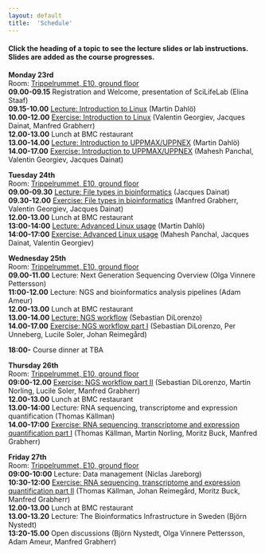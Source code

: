 ```yaml
---
layout: default
title:  'Schedule'
---
```


#### Click the heading of a topic to see the lecture slides or lab instructions. Slides are added as the course progresses.

**Monday 23rd**  
Room: [Trippelrummet, E10, ground floor](../common/images/bmc_map.jpg)  
**09.00-09.15** Registration and Welcome, presentation of SciLifeLab (Elina Staaf)  
**09.15-10.00** [Lecture: Introduction to Linux](slides/dahlo-linux.pdf) (Martin Dahlö)  
**10.00-12.00** [Exercise: Introduction to Linux](labs/linux-intro) (Valentin Georgiev, Jacques Dainat, Manfred Grabherr)  
**12.00-13.00** Lunch at BMC restaurant  
**13.00-14.00** [Lecture: Introduction to UPPMAX/UPPNEX](slides/dahlo-uppmax.pdf) (Martin Dahlö)  
**14.00-17.00** [Exercise: Introduction to UPPMAX/UPPNEX](labs/uppmax-intro) (Mahesh Panchal, Valentin Georgiev, Jacques Dainat)  

**Tuesday 24th**  
Room: [Trippelrummet, E10, ground floor](../common/images/bmc_map.jpg)  
**09.00-09.30** [Lecture: File types in bioinformatics](slides/dahlo-filetypes.pdf) (Jacques Dainat)  
**09.30-12.00** [Exercise: File types in bioinformatics](labs/filetypes) (Manfred Grabherr, Valentin Georgiev, Jacques Dainat)  
**12.00-13.00** Lunch at BMC restaurant  
**13:00-14:00** [Lecture: Advanced Linux usage](slides/dahlo-advanced_linux_usage.pdf) (Martin Dahlö)  
**14:00-17:00** [Exercise: Advanced Linux usage](labs/loops-lab) (Mahesh Panchal, Jacques Dainat, Valentin Georgiev)  

**Wednesday 25th**  
Room: [Trippelrummet, E10, ground floor](../common/images/bmc_map.jpg)  
**09.00-11.00** Lecture: Next Generation Sequencing Overview (Olga Vinnere Pettersson)  
**11:00-12.00** Lecture: NGS and bioinformatics analysis pipelines (Adam Ameur)  
**12.00-13.00** Lunch at BMC restaurant  
**13.00-14.00** [Lecture: NGS workflow](slides/NGS_workflow.pdf) (Sebastian DiLorenzo)  
**14.00-17.00** [Exercise: NGS workflow part I](labs/NGS_workflow) (Sebastian DiLorenzo, Per Unneberg, Lucile Soler, Johan Reimegård)  

**18:00-** Course dinner at TBA  

**Thursday 26th**  
Room: [Trippelrummet, E10, ground floor](../common/images/bmc_map.jpg)  
**09:00-12.00** [Exercise: NGS workflow part II](labs/NGS_workflow) (Sebastian DiLorenzo, Martin Norling, Lucile Soler, Manfred Grabherr)  
**12.00-13.00** Lunch at BMC restaurant  
**13.00-14:00** Lecture: RNA sequencing, transcriptome and expression quantification (Thomas Källman)  
**14.00-17:00** [Exercise: RNA sequencing, transcriptome and expression quantification part I](labs/rnaseq_161129) (Thomas Källman, Martin Norling, Moritz Buck, Manfred Grabherr)  

**Friday 27th**  
Room: [Trippelrummet, E10, ground floor](../common/images/bmc_map.jpg)  
**09:00-10:00** Lecture: Data management (Niclas Jareborg)  
**10:30-12:00** [Exercise: RNA sequencing, transcriptome and expression quantification part II](labs/rnaseq_161129) (Thomas Källman, Johan Reimegård, Moritz Buck, Manfred Grabherr)  
**12.00-13.00** Lunch at BMC restaurant  
**13.00-13.20** Lecture: The Bioinformatics Infrastructure in Sweden (Björn Nystedt)    
**13:20-15.00** Open discussions (Björn Nystedt, Olga Vinnere Pettersson, Adam Ameur, Manfred Grabherr)  


